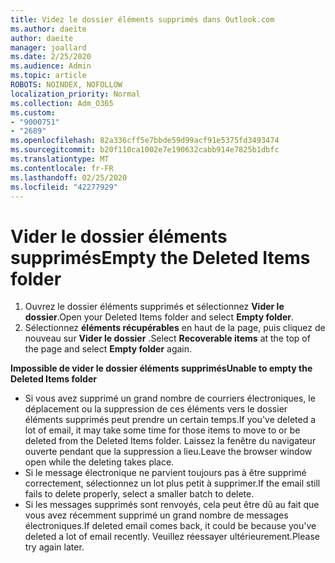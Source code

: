 ```yaml
---
title: Videz le dossier éléments supprimés dans Outlook.com
ms.author: daeite
author: daeite
manager: joallard
ms.date: 2/25/2020
ms.audience: Admin
ms.topic: article
ROBOTS: NOINDEX, NOFOLLOW
localization_priority: Normal
ms.collection: Adm_O365
ms.custom:
- "9000751"
- "2689"
ms.openlocfilehash: 82a336cff5e7bbde59d99acf91e5375fd3493474
ms.sourcegitcommit: b20f110ca1002e7e190632cabb914e7825b1dbfc
ms.translationtype: MT
ms.contentlocale: fr-FR
ms.lasthandoff: 02/25/2020
ms.locfileid: "42277929"
---
```

# <a name="empty-the-deleted-items-folder"></a><span data-ttu-id="aeadd-102">Vider le dossier éléments supprimés</span><span class="sxs-lookup"><span data-stu-id="aeadd-102">Empty the Deleted Items folder</span></span>

1. <span data-ttu-id="aeadd-103">Ouvrez le dossier éléments supprimés et sélectionnez **Vider le dossier**.</span><span class="sxs-lookup"><span data-stu-id="aeadd-103">Open your Deleted Items folder and select **Empty folder**.</span></span>
2. <span data-ttu-id="aeadd-104">Sélectionnez **éléments récupérables** en haut de la page, puis cliquez de nouveau sur **Vider le dossier** .</span><span class="sxs-lookup"><span data-stu-id="aeadd-104">Select **Recoverable items** at the top of the page and select **Empty folder** again.</span></span>

<span data-ttu-id="aeadd-105">**Impossible de vider le dossier éléments supprimés**</span><span class="sxs-lookup"><span data-stu-id="aeadd-105">**Unable to empty the Deleted Items folder**</span></span>

- <span data-ttu-id="aeadd-106">Si vous avez supprimé un grand nombre de courriers électroniques, le déplacement ou la suppression de ces éléments vers le dossier éléments supprimés peut prendre un certain temps.</span><span class="sxs-lookup"><span data-stu-id="aeadd-106">If you've deleted a lot of email, it may take some time for those items to move to or be deleted from the Deleted Items folder.</span></span> <span data-ttu-id="aeadd-107">Laissez la fenêtre du navigateur ouverte pendant que la suppression a lieu.</span><span class="sxs-lookup"><span data-stu-id="aeadd-107">Leave the browser window open while the deleting takes place.</span></span>
- <span data-ttu-id="aeadd-108">Si le message électronique ne parvient toujours pas à être supprimé correctement, sélectionnez un lot plus petit à supprimer.</span><span class="sxs-lookup"><span data-stu-id="aeadd-108">If the email still fails to delete properly, select a smaller batch to delete.</span></span>
- <span data-ttu-id="aeadd-109">Si les messages supprimés sont renvoyés, cela peut être dû au fait que vous avez récemment supprimé un grand nombre de messages électroniques.</span><span class="sxs-lookup"><span data-stu-id="aeadd-109">If deleted email comes back, it could be because you've deleted a lot of email recently.</span></span> <span data-ttu-id="aeadd-110">Veuillez réessayer ultérieurement.</span><span class="sxs-lookup"><span data-stu-id="aeadd-110">Please try again later.</span></span>
